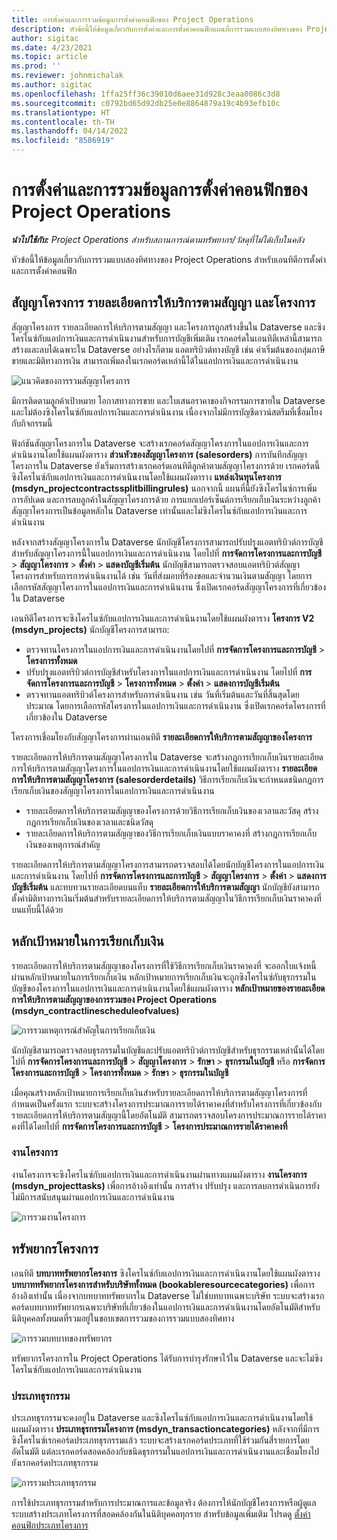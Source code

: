 ```yaml
---
title: การตั้งค่าและการรวมข้อมูลการตั้งค่าคอนฟิกของ Project Operations
description: หัวข้อนี้ให้ข้อมูลเกี่ยวกับการตั้งค่าและการตั้งค่าคอนฟิกแผนที่การรวมแบบสองทิศทางของ Project Operations
author: sigitac
ms.date: 4/23/2021
ms.topic: article
ms.prod: ''
ms.reviewer: johnmichalak
ms.author: sigitac
ms.openlocfilehash: 1ffa25ff36c39010d6aee31d928c3eaa0086c3d8
ms.sourcegitcommit: c0792bd65d92db25e0e8864879a19c4b93efb10c
ms.translationtype: HT
ms.contentlocale: th-TH
ms.lasthandoff: 04/14/2022
ms.locfileid: "8586919"
---
```

# <a name="project-operations-setup-and-configuration-data-integration"></a>การตั้งค่าและการรวมข้อมูลการตั้งค่าคอนฟิกของ Project Operations

_**นำไปใช้กับ:** Project Operations สำหรับสถานการณ์ตามทรัพยากร/วัสดุที่ไม่ได้เก็บในคลัง_

หัวข้อนี้ให้ข้อมูลเกี่ยวกับการรวมแบบสองทิศทางของ Project Operations สำหรับเอนทิตีการตั้งค่าและการตั้งค่าคอนฟิก

## <a name="project-contracts-contract-lines-and-projects"></a>สัญญาโครงการ รายละเอียดการให้บริการตามสัญญา และโครงการ

สัญญาโครงการ รายละเอียดการให้บริการตามสัญญา และโครงการถูกสร้างขึ้นใน Dataverse และซิงโครไนซ์กับแอปการเงินและการดำเนินงานสำหรับการบัญชีเพิ่มเติม เรกคอร์ดในเอนทิตีเหล่านี้สามารถสร้างและลบได้เฉพาะใน Dataverse อย่างไรก็ตาม แอตทริบิวต์ทางบัญชี เช่น ค่าเริ่มต้นของกลุ่มภาษีขายและมิติทางการเงิน สามารถเพิ่มลงในเรกคอร์ดเหล่านี้ได้ในแอปการเงินและการดำเนินงาน

  ![แนวคิดของการรวมสัญญาโครงการ](./media/1ProjectContract.jpg)

มีการติดตามลูกค้าเป้าหมาย โอกาสทางการขาย และใบเสนอราคาของกิจกรรมการขายใน Dataverse และไม่ต้องซิงโครไนซ์กับแอปการเงินและการดำเนินงาน เนื่องจากไม่มีการบัญชีดาวน์สตรีมที่เชื่อมโยงกับกิจกรรมนี้

ฟังก์ชันสัญญาโครงการใน Dataverse จะสร้างเรกคอร์ดสัญญาโครงการในแอปการเงินและการดำเนินงานโดยใช้แผนผังตาราง **ส่วนหัวของสัญญาโครงการ (salesorders)** การบันทึกสัญญาโครงการใน Dataverse ยังเริ่มการสร้างเรกคอร์ดเอนทิตีลูกค้าตามสัญญาโครงการด้วย เรกคอร์ดนี้ซิงโครไนซ์กับแอปการเงินและการดำเนินงานโดยใช้แผนผังตาราง **แหล่งเงินทุนโครงการ (msdyn\_projectcontractssplitbillingrules)** นอกจากนี้ แผนที่นี้ยังซิงโครไนซ์การเพิ่ม การอัปเดต และการลบลูกค้าในสัญญาโครงการด้วย การแยกเปอร์เซ็นต์การเรียกเก็บเงินระหว่างลูกค้าสัญญาโครงการเป็นข้อมูลหลักใน Dataverse เท่านั้นและไม่ซิงโครไนซ์กับแอปการเงินและการดำเนินงาน

หลังจากสร้างสัญญาโครงการใน Dataverse นักบัญชีโครงการสามารถปรับปรุงแอตทริบิวต์การบัญชีสำหรับสัญญาโครงการนี้ในแอปการเงินและการดำเนินงาน โดยไปที่ **การจัดการโครงการและการบัญชี** > **สัญญาโครงการ** > **ตั้งค่า** > **แสดงบัญชีเริ่มต้น** นักบัญชีสามารถตรวจสอบแอตทริบิวต์สัญญาโครงการสำหรับการการดำเนินงานได้ เช่น วันที่ส่งมอบที่ร้องขอและจำนวนเงินตามสัญญา โดยการเลือกรหัสสัญญาโครงการในแอปการเงินและการดำเนินงาน ซึ่งเปิดเรกคอร์ดสัญญาโครงการที่เกี่ยวข้องใน Dataverse

เอนทิตีโครงการจะซิงโครไนซ์กับแอปการเงินและการดำเนินงานโดยใช้แผนผังตาราง **โครงการ V2 (msdyn\_projects)** นักบัญชีโครงการสามารถ:

  - ตรวจทานโครงการในแอปการเงินและการดำเนินงานโดยไปที่ **การจัดการโครงการและการบัญชี** > **โครงการทั้งหมด** 
  - ปรับปรุงแอตทริบิวต์การบัญชีสำหรับโครงการในแอปการเงินและการดำเนินงาน โดยไปที่ **การจัดการโครงการและการบัญชี** > **โครงการทั้งหมด** > **ตั้งค่า** > **แสดงการบัญชีเริ่มต้น**  
  - ตรวจทานแอตทริบิวต์โครงการสำหรับการดำเนินงาน เช่น วันที่เริ่มต้นและวันที่สิ้นสุดโดยประมาณ โดยการเลือกรหัสโครงการในแอปการเงินและการดำเนินงาน ซึ่งเปิดเรกคอร์ดโครงการที่เกี่ยวข้องใน Dataverse

โครงการเชื่อมโยงกับสัญญาโครงการผ่านเอนทิตี **รายละเอียดการให้บริการตามสัญญาของโครงการ**

รายละเอียดการให้บริการตามสัญญาโครงการใน Dataverse จะสร้างกฎการเรียกเก็บเงินรายละเอียดการให้บริการตามสัญญาโครงการในแอปการเงินและการดำเนินงานโดยใช้แผนผังตาราง **รายละเอียดการให้บริการตามสัญญาโครงการ (salesorderdetails)** วิธีการเรียกเก็บเงินจะกำหนดชนิดกฎการเรียกเก็บเงินของสัญญาโครงการในแอปการเงินและการดำเนินงาน

  - รายละเอียดการให้บริการตามสัญญาของโครงการด้วยวิธีการเรียกเก็บเงินของเวลาและวัสดุ สร้างกฎการเรียกเก็บเงินของเวลาและชนิดวัสดุ
  - รายละเอียดการให้บริการตามสัญญาของวิธีการเรียกเก็บเงินแบบราคาคงที่ สร้างกฎการเรียกเก็บเงินของเหตุการณ์สําคัญ

รายละเอียดการให้บริการตามสัญญาโครงการสามารถตรวจสอบได้โดยนักบัญชีโครงการในแอปการเงินและการดำเนินงาน โดยไปที่ **การจัดการโครงการและการบัญชี** > **สัญญาโครงการ** > **ตั้งค่า** > **แสดงการบัญชีเริ่มต้น** และทบทวนรายละเอียดบนแท็บ **รายละเอียดการให้บริการตามสัญญา** นักบัญชียังสามารถตั้งค่ามิติทางการเงินเริ่มต้นสำหรับรายละเอียดการให้บริการตามสัญญาในวิธีการเรียกเก็บเงินราคาคงที่บนแท็บนี้ได้ด้วย

## <a name="billing-milestones"></a>หลักเป้าหมายในการเรียกเก็บเงิน

รายละเอียดการให้บริการตามสัญญาของโครงการที่ใช้วิธีการเรียกเก็บเงินราคาคงที่ จะออกใบแจ้งหนี้ผ่านหลักเป้าหมายในการเรียกเก็บเงิน หลักเป้าหมายการเรียกเก็บเงินจะถูกซิงโครไนซ์กับธุรกรรมในบัญชีของโครงการในแอปการเงินและการดำเนินงานโดยใช้แผนผังตาราง **หลักเป้าหมายของรายละเอียดการให้บริการตามสัญญาของการรวมของ Project Operations (msdyn\_contractlinescheduleofvalues)**

  ![การรวมเหตุการณ์สำคัญในการเรียกเก็บเงิน](./media/2Milestones.jpg)

นักบัญชีสามารถตรวจสอบธุรกรรมในบัญชีและปรับแอตทริบิวต์การบัญชีสำหรับธุรกรรมเหล่านั้นได้โดยไปที่ **การจัดการโครงการและการบัญชี** > **สัญญาโครงการ** > **รักษา** > **ธุรกรรมในบัญชี** หรือ **การจัดการโครงการและการบัญชี** > **โครงการทั้งหมด** > **รักษา** > **ธุรกรรมในบัญชี**

เมื่อคุณสร้างหลักเป้าหมายการเรียกเก็บเงินสำหรับรายละเอียดการให้บริการตามสัญญาโครงการที่กำหนดเป็นครั้งแรก ระบบจะสร้างโครงการประมาณการรายได้ราคาคงที่สำหรับโครงการที่เกี่ยวข้องกับรายละเอียดการให้บริการตามสัญญานี้โดยอัตโนมัติ สามารถตรวจสอบโครงการประมาณการรายได้ราคาคงที่ได้โดยไปที่ **การจัดการโครงการและการบัญชี** > **โครงการประมาณการรายได้ราคาคงที่**

### <a name="project-tasks"></a>งานโครงการ

งานโครงการจะซิงโครไนซ์กับแอปการเงินและการดำเนินงานผ่านทางแผนผังตาราง **งานโครงการ (msdyn\_projecttasks)** เพื่อการอ้างอิงเท่านั้น การสร้าง ปรับปรุง และการลบการดำเนินการยังไม่มีการสนับสนุนผ่านแอปการเงินและการดำเนินงาน

  ![การรวมงานโครงการ](./media/3Tasks.jpg)

## <a name="project-resources"></a>ทรัพยากรโครงการ

เอนทิตี **บทบาททรัพยากรโครงการ** ซิงโครไนซ์กับแอปการเงินและการดำเนินงานโดยใช้แผนผังตาราง **บทบาททรัพยากรโครงการสำหรับบริษัททั้งหมด (bookableresourcecategories)** เพื่อการอ้างอิงเท่านั้น เนื่องจากบทบาททรัพยากรใน Dataverse ไม่ใช่บทบาทเฉพาะบริษัท ระบบจะสร้างเรกคอร์ดบทบาททรัพยากรเฉพาะบริษัทที่เกี่ยวข้องในแอปการเงินและการดำเนินงานโดยอัตโนมัติสำหรับนิติบุคคลทั้งหมดที่รวมอยู่ในขอบเขตการรวมของการรวมแบบสองทิศทาง

![การรวมบทบาทของทรัพยากร](./media/5Resources.jpg)

ทรัพยากรโครงการใน Project Operations ได้รับการบำรุงรักษาไว้ใน Dataverse และจะไม่ซิงโครไนซ์กับแอปการเงินและการดำเนินงาน

### <a name="transaction-categories"></a>ประเภทธุรกรรม

ประเภทธุรกรรมจะคงอยู่ใน Dataverse และซิงโครไนซ์กับแอปการเงินและการดำเนินงานโดยใช้แผนผังตาราง **ประเภทธุรกรรมโครงการ (msdyn\_transactioncategories)** หลังจากที่มีการซิงโครไนซ์เรกคอร์ดประเภทธุรกรรมแล้ว ระบบจะสร้างเรกคอร์ดประเภทที่ใช้ร่วมกันสี่รายการโดยอัตโนมัติ แต่ละเรกคอร์ดสอดคล้องกับชนิดธุรกรรมในแอปการเงินและการดำเนินงานและเชื่อมโยงไปยังเรกคอร์ดประเภทธุรกรรม

![การรวมประเภทธุรกรรม](./media/4TransactionCategories.jpg)

การใช้ประเภทธุรกรรมสำหรับการประมาณการและข้อมูลจริง ต้องการให้นักบัญชีโครงการหรือผู้ดูแลระบบสร้างประเภทโครงการที่สอดคล้องกันในนิติบุคคลทุกราย สำหรับข้อมูลเพิ่มเติม โปรดดู [ตั้งค่าคอนฟิกประเภทโครงการ](../project-accounting/configure-project-categories.md)
